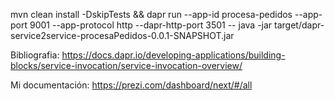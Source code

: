 mvn clean install -DskipTests && dapr run --app-id procesa-pedidos --app-port 9001 --app-protocol http --dapr-http-port 3501  -- java -jar target/dapr-service2service-procesaPedidos-0.0.1-SNAPSHOT.jar


Bibliografia:
https://docs.dapr.io/developing-applications/building-blocks/service-invocation/service-invocation-overview/

Mi documentación: 
https://prezi.com/dashboard/next/#/all
